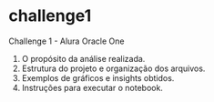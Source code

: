 # challenge1
Challenge 1 - Alura Oracle One



1. O propósito da análise realizada.
2. Estrutura do projeto e organização dos arquivos.
3. Exemplos de gráficos e insights obtidos.
4. Instruções para executar o notebook.

